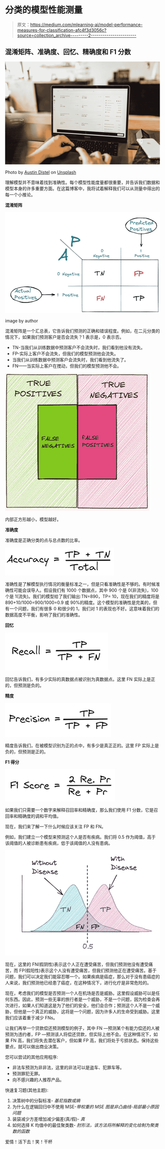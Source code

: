 # 分类的模型性能测量

> 原文：<https://medium.com/mlearning-ai/model-performance-measures-for-classification-afc4f3d3056c?source=collection_archive---------2----------------------->

## 混淆矩阵、准确度、回忆、精确度和 F1 分数

![](img/80d737e4d7d5d3189c840452eacedc46.png)

Photo by [Austin Distel](https://unsplash.com/@austindistel?utm_source=unsplash&utm_medium=referral&utm_content=creditCopyText) on [Unsplash](https://unsplash.com/?utm_source=unsplash&utm_medium=referral&utm_content=creditCopyText)

理解模型并不意味着找到准确性。每个模型性能度量都很重要，并告诉我们数据和模型本身的许多重要方面。在这篇博客中，我将试着解释我们可以从测量中得出的每一个小推论。

**混淆矩阵**

![](img/0881db81361d5446c7f496fca502517b.png)

image by author

混淆矩阵是一个汇总表，它告诉我们预测的正确和错误程度。例如，在二元分类的情况下，如果我们预测客户是否会流失？1 表示是，0 表示否。

*   TN-当我们从训练数据中预测客户不会流失时，我们看到他没有流失。
*   FP-实际上客户不会流失，但我们的模型预测他会流失。
*   当我们从训练数据中预测客户会流失时，我们看到他流失了。
*   FN——当实际上客户在搅动，但我们的模型预测他不会。

![](img/844ed9a634210eede57ce5dc84231e68.png)

内部正方形越小，模型越好。

**准确度**

准确度是正确分类的点与总点数的比率。

![](img/213eae43a928948e2fb03a3c2ed549a4.png)

准确性是了解模型执行情况的衡量标准之一，但是只看准确性是不够的。有时候准确性可能会误导人。假设我们有 1000 个数据点，其中 900 个是 0(非流失)，100 个是 1(流失)。我们的模型给了我们输出:TN=890，TP= 10，现在我们的精度将是 890+10/1000=900/1000=0.9 或 90%的精度。这个模型的准确性是完美的，但有一个问题，我们有很多 0 和很少的 1，我们对 1 的表现也不好。这意味着我们的数据高度不平衡，影响了我们的准确性。

**回忆**

![](img/3338d96ba12bc4eca2001e3bc4325d0e.png)

回忆告诉我们，有多少实际的真数据点被识别为真数据点。这里 FN 实际上是正的，但预测是负的。

**精度**

![](img/f3ee6db6d4cc83f809b78a6c15317405.png)

精度告诉我们，在被模型识别为正的点中，有多少是真正正的。这里 FP 实际上是负的，但预测是正的。

**F1 得分**

![](img/b411ba74067004e493a8813efb28afe7.png)

如果我们只需要一个数字来解释召回率和精确度，那么我们使用 F1 分数，它是召回率和精确度的调和平均值。

现在，我们来了解一下什么时候应该关注 FP 和 FN。

例如，我们建立一个模型来预测这个人是否有疾病。我们将 0.5 作为阈值，高于该阈值的人被诊断患有疾病，低于该阈值的人没有患病。

![](img/1359051f2fabf8a9402def876cc9332e.png)

现在，这里的 FN(假阴性)表示这个人正在遭受痛苦，但我们预测他没有遭受痛苦，而 FP(假阳性)表示这个人没有遭受痛苦，但我们预测他正在遭受痛苦。基于问题，我们可以决定我们能容忍哪一个。如果疾病是癌症，那么对于没有患癌症的人来说，我们预测他已经患了癌症，在这种情况下，进行化疗是非常危险的。

现在，考虑我们的模型是否预测一个人在机场是否是威胁。这里假设威胁可以是任何东西。因此，预测一些无辜的旅行者是一个威胁，不是一个问题，因为检查会再次进行，如果人们知道这是为了他们的安全，他们会合作；预测这个人不是一个威胁，但他是一个真正的威胁，这将是一个问题，因为许多人的生命受到威胁。这里我们应该着重于减少 FNs。

让我们再举一个贷款偿还预测模型的例子，其中 FN —预测某个有能力偿还的人被预测为违约者，FP —预测该人将偿还贷款，但实际上他不会。在这种情况下，如果 FN 高，我们将失去潜在客户，但如果 FP 高，我们将处于亏损状态。保持这些要点，就可以做出商业决策。

您可以尝试的其他应用程序:

*   非法车预测为非非法，这里的非法可以是盗车、犯罪车等。
*   预测罪犯无罪。
*   向不感兴趣的人推荐产品。

快速复习题(其他主题):

1.  决策树中的分裂标准- *基尼指数或熵*
2.  为什么在逻辑回归中不使用 MSE-*带权重的 MSE 图是非凸曲线-局部最小原因问题*
3.  装袋减少方差增加减少偏差(真/假)- *真*
4.  如何选择 K 均值中的最佳聚类数- *肘形法，该方法将所解释的变化绘制为聚类数的函数*

爱情！活下去！笑！干杯